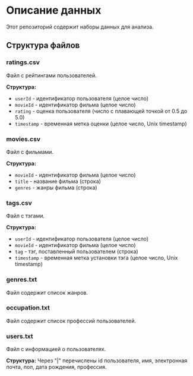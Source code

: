 # Описание данных

Этот репозиторий содержит наборы данных для анализа.

## Структура файлов

### ratings.csv
Файл с рейтингами пользователей.

**Структура:**
- `userId` - идентификатор пользователя (целое число)
- `movieId` - идентификатор фильма (целое число) 
- `rating` - оценка пользователя (число с плавающей точкой от 0.5 до 5.0)
- `timestamp` - временная метка оценки (целое число, Unix timestamp)

### movies.csv
Файл с фильмами.

**Структура:**
- `movieId` - идентификатор фильма (целое число) 
- `title` - название фильма (строка)
- `genres` - жанры фильма (строка)

### tags.csv
Файл с тэгами.

**Структура:**
- `userId` - идентификатор пользователя (целое число)
- `movieId` - идентификатор фильма (целое число) 
- `tag` - тэг, поставленный пользователем (строка)
- `timestamp` - временная метка установки тэга (целое число, Unix timestamp)

### genres.txt
Файл содержит список жанров.

### occupation.txt
Файл содержит список профессий пользователей.

### users.txt
Файл с информацией о пользователях.

**Структура:**
Через "|" перечислены id пользователя, имя, электронная почта, пол, дата рождения, профессия.
